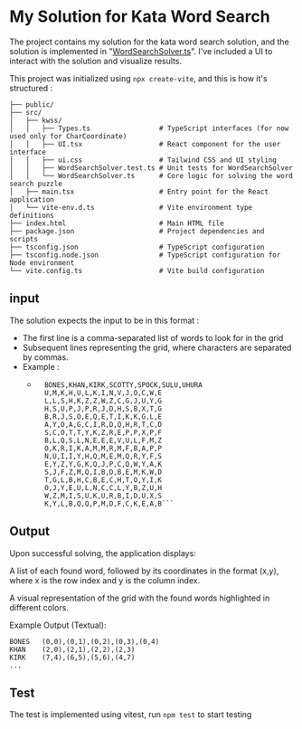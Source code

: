 # My Solution for Kata Word Search

The project contains my solution for the kata word search solution, and the solution is implemented in "[WordSearchSolver.ts](src%2Fkwss%2FWordSearchSolver.ts)".
I've included a UI to interact with the solution and visualize results.

This project was initialized using `npx create-vite`, and this is how it's structured :


```
├── public/                      
├── src/
│   ├── kwss/
│   │   ├── Types.ts                 # TypeScript interfaces (for now used only for CharCoordinate)
│   │   ├── UI.tsx                   # React component for the user interface
│   │   ├── ui.css                   # Tailwind CSS and UI styling
│   │   ├── WordSearchSolver.test.ts # Unit tests for WordSearchSolver
│   │   └── WordSearchSolver.ts      # Core logic for solving the word search puzzle
│   ├── main.tsx                     # Entry point for the React application
│   └── vite-env.d.ts                # Vite environment type definitions
├── index.html                       # Main HTML file
├── package.json                     # Project dependencies and scripts
├── tsconfig.json                    # TypeScript configuration
├── tsconfig.node.json               # TypeScript configuration for Node environment
└── vite.config.ts                   # Vite build configuration
```


## input

The solution expects the input to be in this format :

- The first line is a comma-separated list of words to look for in the grid
- Subsequent lines representing the grid, where characters are separated by commas.
- Example : 
  - ```
      BONES,KHAN,KIRK,SCOTTY,SPOCK,SULU,UHURA
      U,M,K,H,U,L,K,I,N,V,J,O,C,W,E
      L,L,S,H,K,Z,Z,W,Z,C,G,J,U,Y,G
      H,S,U,P,J,P,R,J,D,H,S,B,X,T,G
      B,R,J,S,O,E,Q,E,T,I,K,K,G,L,E
      A,Y,O,A,G,C,I,R,D,Q,H,R,T,C,D
      S,C,O,T,T,Y,K,Z,R,E,P,P,X,P,F
      B,L,Q,S,L,N,E,E,E,V,U,L,F,M,Z
      O,K,R,I,K,A,M,M,R,M,F,B,A,P,P
      N,U,I,I,Y,H,Q,M,E,M,Q,R,Y,F,S
      E,Y,Z,Y,G,K,Q,J,P,C,Q,W,Y,A,K
      S,J,F,Z,M,Q,I,B,D,B,E,M,K,W,D
      T,G,L,B,H,C,B,E,C,H,T,O,Y,I,K
      O,J,Y,E,U,L,N,C,C,L,Y,B,Z,U,H
      W,Z,M,I,S,U,K,U,R,B,I,D,U,X,S
      K,Y,L,B,Q,Q,P,M,D,F,C,K,E,A,B```
    
## Output
Upon successful solving, the application displays:

A list of each found word, followed by its coordinates in the format (x,y), where x is the row index and y is the column index.

A visual representation of the grid with the found words highlighted in different colors.

Example Output (Textual):

```
BONES   (0,0),(0,1),(0,2),(0,3),(0,4)
KHAN    (2,0),(2,1),(2,2),(2,3)
KIRK    (7,4),(6,5),(5,6),(4,7)
...
```


## Test
The test is implemented using vitest, run `npm test` to start testing